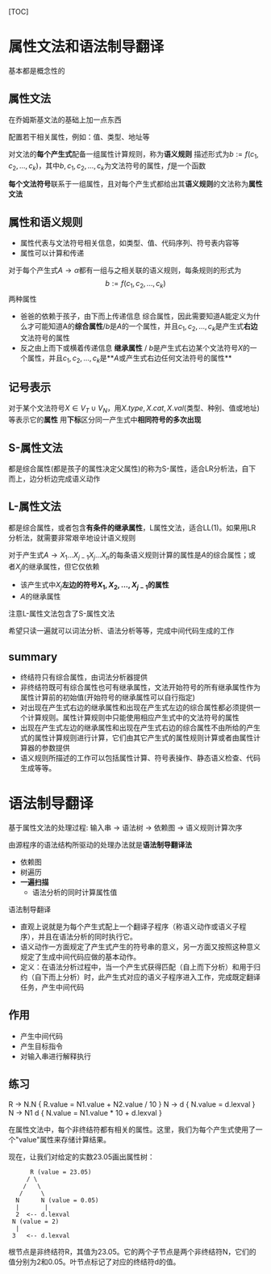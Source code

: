 [TOC]
# 属性文法和语法制导翻译
基本都是概念性的

## 属性文法
在乔姆斯基文法的基础上加一点东西

配置若干相关属性，例如：值、类型、地址等

对文法的**每个产生式**配备一组属性计算规则，称为**语义规则**
描述形式为$b:=f(c_1, c_2, ..., c_k)$，其中$b, c_1, c_2, ..., c_k$为文法符号的属性，$f$是一个函数

**每个文法符号**联系于一组属性，且对每个产生式都给出其**语义规则**的文法称为**属性文法**

## 属性和语义规则
- 属性代表与文法符号相关信息，如类型、值、代码序列、符号表内容等
- 属性可以计算和传递

对于每个产生式$A \rightarrow \alpha$都有一组与之相关联的语义规则，每条规则的形式为$$b:=f(c_1, c_2, ..., c_k)$$
两种属性
- 爸爸的依赖于孩子，由下而上传递信息 综合属性，因此需要知道A能定义为什么才可能知道A的**综合属性**/$b$是$A$的一个属性，并且$c_1, c_2, ..., c_k$是产生式**右边**文法符号的属性
- 反之由上而下或横着传递信息 **继承属性** / $b$是产生式右边某个文法符号$X$的一个属性，并且$c_1, c_2, ..., c_k$是**$A$或产生式右边任何文法符号的属性**

## 记号表示
对于某个文法符号$X \in V_T \cup V_N$，用$X.type, X.cat, X.val$(类型、种别、值或地址)等表示它的**属性**
用**下标**区分同一产生式中**相同符号的多次出现**

## S-属性文法
都是综合属性(都是孩子的属性决定父属性)的称为S-属性，适合LR分析法，自下而上，边分析边完成语义动作

## L-属性文法
都是综合属性，或者包含**有条件的继承属性**，L属性文法，适合LL(1)。如果用LR分析法，就需要非常艰辛地设计语义规则

对于产生式$A \rightarrow X_1...X_{j-1}X_j...X_n$的每条语义规则计算的属性是$A$的综合属性；或者$X_j$的继承属性，但它仅依赖
- 该产生式中$X_j$**左边的符号$X_1, X_2, ..., X_{j-1}$的属性**
- $A$的继承属性

注意L-属性文法包含了S-属性文法

希望只读一遍就可以词法分析、语法分析等等，完成中间代码生成的工作

## summary
- 终结符只有综合属性，由词法分析器提供
- 非终结符既可有综合属性也可有继承属性，文法开始符号的所有继承属性作为属性计算前的初始值(开始符号的继承属性可以自行指定)
- 对出现在产生式右边的继承属性和出现在产生式左边的综合属性都必须提供一个计算规则。属性计算规则中只能使用相应产生式中的文法符号的属性
- 出现在产生式左边的继承属性和出现在产生式右边的综合属性不由所给的产生式的属性计算规则进行计算，它们由其它产生式的属性规则计算或者由属性计算器的参数提供
- 语义规则所描述的工作可以包括属性计算、符号表操作、静态语义检查、代码生成等等。

# 语法制导翻译
基于属性文法的处理过程: 输入串 $\rightarrow$ 语法树 $\rightarrow$ 依赖图 $\rightarrow$ 语义规则计算次序

由源程序的语法结构所驱动的处理办法就是**语法制导翻译法**
- 依赖图
- 树遍历
- **一遍扫描**
  - 语法分析的同时计算属性值

语法制导翻译
- 直观上说就是为每个产生式配上一个翻译子程序（称语义动作或语义子程序），并且在语法分析的同时执行它。
- 语义动作一方面规定了产生式产生的符号串的意义，另一方面又按照这种意义规定了生成中间代码应做的基本动作。
- 定义：在语法分析过程中，当一个产生式获得匹配（自上而下分析）和用于归约（自下而上分析）时，此产生式对应的语义子程序进入工作，完成既定翻译任务，产生中间代码

## 作用
- 产生中间代码
- 产生目标指令
- 对输入串进行解释执行

## 练习
R → N.N { R.value = N1.value + N2.value / 10 }
N → d { N.value = d.lexval }
N → N1 d { N.value = N1.value * 10 + d.lexval }

在属性文法中，每个非终结符都有相关的属性。这里，我们为每个产生式使用了一个"value"属性来存储计算结果。

现在，让我们对给定的实数23.05画出属性树：

```
      R (value = 23.05)
     / \
    /   \
   /     \
  N      N (value = 0.05)
  |       |
  2  <-- d.lexval
 N (value = 2)
  |
 3   <-- d.lexval
```

根节点是非终结符R，其值为23.05。它的两个子节点是两个非终结符N，它们的值分别为2和0.05。叶节点标记了对应的终结符d的值。

